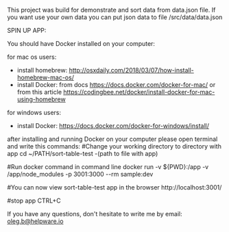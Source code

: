 This project was build for demonstrate and sort data from data.json file.
If you want use your own data you can put json data to file /src/data/data.json

SPIN UP APP:

You should have Docker installed on your computer:

for mac os users:
- install homebrew: http://osxdaily.com/2018/03/07/how-install-homebrew-mac-os/
- install Docker:
from docs https://docs.docker.com/docker-for-mac/
or from this article https://codingbee.net/docker/install-docker-for-mac-using-homebrew

for windows users:
- install Docker: https://docs.docker.com/docker-for-windows/install/


after installing and running Docker on your computer please open terminal and write this commands:
#Change your working directory to directory with app
cd ~/PATH/sort-table-test   -(path to file with app)

#Run docker command in command line
docker run -v ${PWD}:/app -v /app/node_modules -p 3001:3000 --rm sample:dev

#You can now view sort-table-test app in the browser
http://localhost:3001/

#stop app
CTRL+C


If you have any questions, don't hesitate to write me by email:  oleg.b@helpware.io
